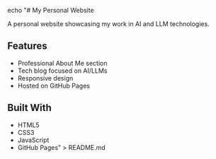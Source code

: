 echo "# My Personal Website

A personal website showcasing my work in AI and LLM technologies.

## Features
- Professional About Me section
- Tech blog focused on AI/LLMs
- Responsive design
- Hosted on GitHub Pages

## Built With
- HTML5
- CSS3
- JavaScript
- GitHub Pages" > README.md
